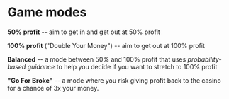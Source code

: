 # Game modes

**50% profit** -- aim to get in and get out at 50% profit

**100% profit** ("Double Your Money") -- aim to get out at 100% profit

**Balanced** -- a mode between 50% and 100% profit that uses _probability-based guidance_ to 
help you decide if you want to stretch to 100% profit

**"Go For Broke"** -- a mode where you risk giving profit back to the casino for a
chance of 3x your money.